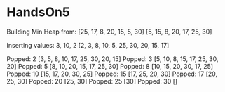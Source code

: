 # HandsOn5
Building Min Heap from: [25, 17, 8, 20, 15, 5, 30]
[5, 15, 8, 20, 17, 25, 30]

Inserting values: 3, 10, 2
[2, 3, 8, 10, 5, 25, 30, 20, 15, 17]

Popped: 2
[3, 5, 8, 10, 17, 25, 30, 20, 15]
Popped: 3
[5, 10, 8, 15, 17, 25, 30, 20]
Popped: 5
[8, 10, 20, 15, 17, 25, 30]
Popped: 8
[10, 15, 20, 30, 17, 25]
Popped: 10
[15, 17, 20, 30, 25]
Popped: 15
[17, 25, 20, 30]
Popped: 17
[20, 25, 30]
Popped: 20
[25, 30]
Popped: 25
[30]
Popped: 30
[]
